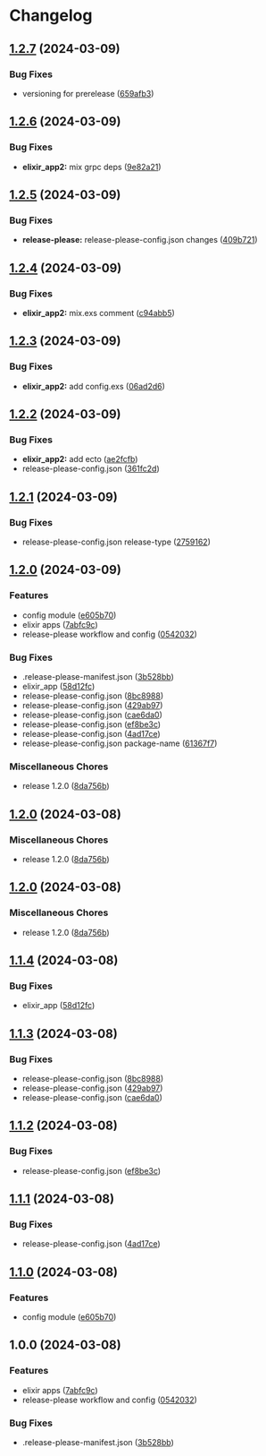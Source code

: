 # Changelog

## [1.2.7](https://github.com/nicolas-mark/release-please-testing/compare/common-v1.2.6...common-v1.2.7) (2024-03-09)


### Bug Fixes

* versioning for prerelease ([659afb3](https://github.com/nicolas-mark/release-please-testing/commit/659afb39cbcf0eff5ed3d219040ed820104e0bbb))

## [1.2.6](https://github.com/nicolas-mark/release-please-testing/compare/common-v1.2.5...common-v1.2.6) (2024-03-09)


### Bug Fixes

* **elixir_app2:** mix grpc deps ([9e82a21](https://github.com/nicolas-mark/release-please-testing/commit/9e82a21cabfcff772fff80d0d6a779c8debffb4d))

## [1.2.5](https://github.com/nicolas-mark/release-please-testing/compare/common-v1.2.4...common-v1.2.5) (2024-03-09)


### Bug Fixes

* **release-please:** release-please-config.json changes ([409b721](https://github.com/nicolas-mark/release-please-testing/commit/409b7219e0e4fe8e157ed0e97310e17a7912da8e))

## [1.2.4](https://github.com/nicolas-mark/release-please-testing/compare/common-v1.2.3...common-v1.2.4) (2024-03-09)


### Bug Fixes

* **elixir_app2:** mix.exs comment ([c94abb5](https://github.com/nicolas-mark/release-please-testing/commit/c94abb5712f7026a5b40df31cba48c5cba4de1e4))

## [1.2.3](https://github.com/nicolas-mark/release-please-testing/compare/common-v1.2.2...common-v1.2.3) (2024-03-09)


### Bug Fixes

* **elixir_app2:** add config.exs ([06ad2d6](https://github.com/nicolas-mark/release-please-testing/commit/06ad2d6fbbbf8fda8c24834be162d4b2da818b49))

## [1.2.2](https://github.com/nicolas-mark/release-please-testing/compare/common-v1.2.1...common-v1.2.2) (2024-03-09)


### Bug Fixes

* **elixir_app2:** add ecto ([ae2fcfb](https://github.com/nicolas-mark/release-please-testing/commit/ae2fcfb4ce4c232ccf4e37e10c42891101a6069c))
* release-please-config.json ([361fc2d](https://github.com/nicolas-mark/release-please-testing/commit/361fc2d7e9b81e22b475c9ff3f5d552e770d22a9))

## [1.2.1](https://github.com/nicolas-mark/release-please-testing/compare/common-v1.2.0...common-v1.2.1) (2024-03-09)


### Bug Fixes

* release-please-config.json release-type ([2759162](https://github.com/nicolas-mark/release-please-testing/commit/2759162e6ff05c6c44cc0e9c47899dca00d8046e))

## [1.2.0](https://github.com/nicolas-mark/release-please-testing/compare/common-v1.2.0...common-v1.2.0) (2024-03-09)


### Features

* config module ([e605b70](https://github.com/nicolas-mark/release-please-testing/commit/e605b70cb559e3cf6f208de84c724ef36b7ce941))
* elixir apps ([7abfc9c](https://github.com/nicolas-mark/release-please-testing/commit/7abfc9c636f8b56ba83b147550dad6e9d90e9b26))
* release-please workflow and config ([0542032](https://github.com/nicolas-mark/release-please-testing/commit/0542032a91a63e4092075db1081c204d98000307))


### Bug Fixes

* .release-please-manifest.json ([3b528bb](https://github.com/nicolas-mark/release-please-testing/commit/3b528bb02ce93923aefffc9ec069ae6b6507757f))
* elixir_app ([58d12fc](https://github.com/nicolas-mark/release-please-testing/commit/58d12fc0cebd5509144dccadfbe1b20d9eeddf3d))
* release-please-config.json ([8bc8988](https://github.com/nicolas-mark/release-please-testing/commit/8bc8988df5a9191892c948140b3da6215e62c442))
* release-please-config.json ([429ab97](https://github.com/nicolas-mark/release-please-testing/commit/429ab979ef88796477e68cbbbc987a53045a6795))
* release-please-config.json ([cae6da0](https://github.com/nicolas-mark/release-please-testing/commit/cae6da07d2e7d2bfc42dd02b912bc615d8930194))
* release-please-config.json ([ef8be3c](https://github.com/nicolas-mark/release-please-testing/commit/ef8be3cd6562604ad2c73d4efb86a65bc9f2a01f))
* release-please-config.json ([4ad17ce](https://github.com/nicolas-mark/release-please-testing/commit/4ad17cec28b7a19f83416a0e6943fe18a88b117f))
* release-please-config.json package-name ([61367f7](https://github.com/nicolas-mark/release-please-testing/commit/61367f7f9e78522d56407b03e9dda9a734c88f6a))


### Miscellaneous Chores

* release 1.2.0 ([8da756b](https://github.com/nicolas-mark/release-please-testing/commit/8da756bfd4caadc8d62ae195258d50b9511ccf50))

## [1.2.0](https://github.com/nicolas-mark/release-please-testing/compare/v1.2.0...v1.2.0) (2024-03-08)


### Miscellaneous Chores

* release 1.2.0 ([8da756b](https://github.com/nicolas-mark/release-please-testing/commit/8da756bfd4caadc8d62ae195258d50b9511ccf50))

## [1.2.0](https://github.com/nicolas-mark/release-please-testing/compare/v1.1.4...v1.2.0) (2024-03-08)


### Miscellaneous Chores

* release 1.2.0 ([8da756b](https://github.com/nicolas-mark/release-please-testing/commit/8da756bfd4caadc8d62ae195258d50b9511ccf50))

## [1.1.4](https://github.com/nicolas-mark/release-please-testing/compare/v1.1.3...v1.1.4) (2024-03-08)


### Bug Fixes

* elixir_app ([58d12fc](https://github.com/nicolas-mark/release-please-testing/commit/58d12fc0cebd5509144dccadfbe1b20d9eeddf3d))

## [1.1.3](https://github.com/nicolas-mark/release-please-testing/compare/v1.1.2...v1.1.3) (2024-03-08)


### Bug Fixes

* release-please-config.json ([8bc8988](https://github.com/nicolas-mark/release-please-testing/commit/8bc8988df5a9191892c948140b3da6215e62c442))
* release-please-config.json ([429ab97](https://github.com/nicolas-mark/release-please-testing/commit/429ab979ef88796477e68cbbbc987a53045a6795))
* release-please-config.json ([cae6da0](https://github.com/nicolas-mark/release-please-testing/commit/cae6da07d2e7d2bfc42dd02b912bc615d8930194))

## [1.1.2](https://github.com/nicolas-mark/release-please-testing/compare/v1.1.1...v1.1.2) (2024-03-08)


### Bug Fixes

* release-please-config.json ([ef8be3c](https://github.com/nicolas-mark/release-please-testing/commit/ef8be3cd6562604ad2c73d4efb86a65bc9f2a01f))

## [1.1.1](https://github.com/nicolas-mark/release-please-testing/compare/v1.1.0...v1.1.1) (2024-03-08)


### Bug Fixes

* release-please-config.json ([4ad17ce](https://github.com/nicolas-mark/release-please-testing/commit/4ad17cec28b7a19f83416a0e6943fe18a88b117f))

## [1.1.0](https://github.com/nicolas-mark/release-please-testing/compare/v1.0.0...v1.1.0) (2024-03-08)


### Features

* config module ([e605b70](https://github.com/nicolas-mark/release-please-testing/commit/e605b70cb559e3cf6f208de84c724ef36b7ce941))

## 1.0.0 (2024-03-08)


### Features

* elixir apps ([7abfc9c](https://github.com/nicolas-mark/release-please-testing/commit/7abfc9c636f8b56ba83b147550dad6e9d90e9b26))
* release-please workflow and config ([0542032](https://github.com/nicolas-mark/release-please-testing/commit/0542032a91a63e4092075db1081c204d98000307))


### Bug Fixes

* .release-please-manifest.json ([3b528bb](https://github.com/nicolas-mark/release-please-testing/commit/3b528bb02ce93923aefffc9ec069ae6b6507757f))
